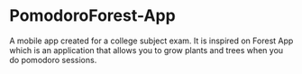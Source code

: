 # PomodoroForest-App
A mobile app created for a college subject exam. It is inspired on Forest App which is an application that allows you to grow plants and trees when you do pomodoro sessions. 
